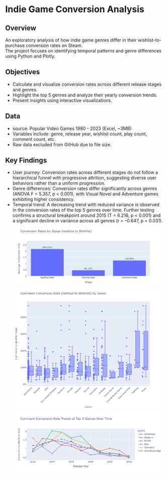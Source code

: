 # Indie Game Conversion Analysis

## Overview
An exploratory analysis of how indie game genres differ in their wishlist-to-purchase conversion rates on Steam.  
The project focuses on identifying temporal patterns and genre differences using Python and Plotly.

## Objectives
- Calculate and visualize conversion rates across different release stages and genres.
- Highlight the top 5 genres and analyze their yearly conversion trends.
- Present insights using interactive visualizations.

## Data
- source: Popular Video Games 1980 - 2023 (Excel, ~3MB)
- Variables include: genre, release year, wishlist count, play count, comment count, etc.
- Raw data excluded from GitHub due to file size.

## Key Findings
- User journey: Conversion rates across different stages do not follow a hierarchical funnel with progressive attrition, suggesting diverse user behaviors rather than a uniform progression.
- Genre differences: Conversion rates differ significantly across genres (ANOVA F = 5.357, p < 0.001), with Visual Novel and Adventure games exhibiting higher consistency.
- Temporal trend: A decreasing trend with reduced variance is observed in the conversion rates of the top 5 genres over time. Further testing confirms a structural breakpoint around 2015 (T = 6.216, p < 0.001) and a significant decline in variance across all genres (r = –0.647, p = 0.031).
![Conversion by Stage](outputs/figures/static/Conversion_by_Stage.png)
![Conversion by Genre](outputs/figures/static/Conversion_by_Genre.png)
![Conversion Trends of Top 5 Genres](outputs/figures/static/Conversion_Trends_of_Top5_Genres.png)
